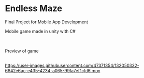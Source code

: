 # Endless Maze


Final Project for Mobile App Development


Mobile game made in unity with C#

<br />
<br />
Preview of game 
<br />
<br />

https://user-images.githubusercontent.com/47371354/132050332-6842e6ac-e435-4234-a065-99fa7ef1cfd6.mov

